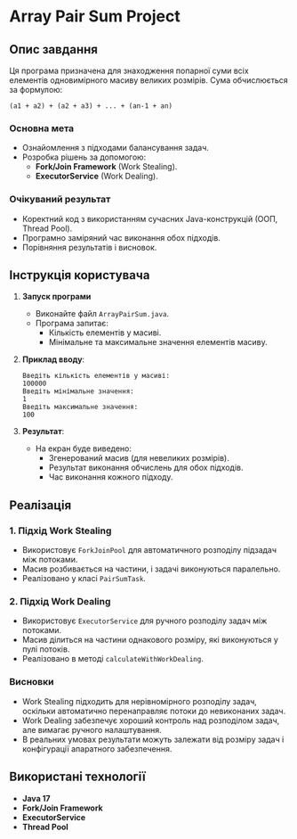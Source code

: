 # Array Pair Sum Project

## Опис завдання

Ця програма призначена для знаходження попарної суми всіх елементів одновимірного масиву великих розмірів. Сума обчислюється за формулою:

```
(a1 + a2) + (a2 + a3) + ... + (an-1 + an)
```

### Основна мета
- Ознайомлення з підходами балансування задач.
- Розробка рішень за допомогою:
  - **Fork/Join Framework** (Work Stealing).
  - **ExecutorService** (Work Dealing).

### Очікуваний результат
- Коректний код з використанням сучасних Java-конструкцій (ООП, Thread Pool).
- Програмно заміряний час виконання обох підходів.
- Порівняння результатів і висновок.

## Інструкція користувача

1. **Запуск програми**
   - Виконайте файл `ArrayPairSum.java`.
   - Програма запитає:
     - Кількість елементів у масиві.
     - Мінімальне та максимальне значення елементів масиву.

2. **Приклад вводу**:
   ```
   Введіть кількість елементів у масиві:
   100000
   Введіть мінімальне значення:
   1
   Введіть максимальне значення:
   100
   ```

3. **Результат**:
   - На екран буде виведено:
     - Згенерований масив (для невеликих розмірів).
     - Результат виконання обчислень для обох підходів.
     - Час виконання кожного підходу.

## Реалізація

### 1. Підхід Work Stealing
- Використовує `ForkJoinPool` для автоматичного розподілу підзадач між потоками.
- Масив розбивається на частини, і задачі виконуються паралельно.
- Реалізовано у класі `PairSumTask`.

### 2. Підхід Work Dealing
- Використовує `ExecutorService` для ручного розподілу задач між потоками.
- Масив ділиться на частини однакового розміру, які виконуються у пулі потоків.
- Реалізовано в методі `calculateWithWorkDealing`.


### Висновки
- Work Stealing підходить для нерівномірного розподілу задач, оскільки автоматично перенаправляє потоки до невиконаних задач.
- Work Dealing забезпечує хороший контроль над розподілом задач, але вимагає ручного налаштування.
- В реальних умовах результати можуть залежати від розміру задач і конфігурації апаратного забезпечення.


## Використані технології
- **Java 17**
- **Fork/Join Framework**
- **ExecutorService**
- **Thread Pool**



